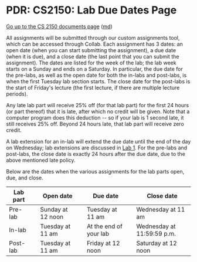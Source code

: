 PDR: CS2150: Lab Due Dates Page
===============================

[Go up to the CS 2150 documents page](index.html) ([md](index.md))

All assignments will be submitted through our custom assignments tool, which can be accessed through Collab. Each assignment has 3 dates: an open date (when you can start submitting the assignment), a due date (when it is due), and a close date (the last point that you can submit the assignment). The dates are listed for the week of the lab; the lab week starts on a Sunday and ends on a Saturday. In particular, the due date for the pre-labs, as well as the open date for both the in-labs and post-labs, is when the first Tuesday lab section starts. The close date for the post-labs is the start of Friday's lecture (the first lecture, if there are multiple lecture periods).

Any late lab part will receive 25% off (for that lab part) for the first 24 hours (or part thereof) that it is late, after which no credit will be given. Note that a computer program does this deduction -- so if your lab is 1 second late, it still receives 25% off.  Beyond 24 hours late, that lab part will receive zero credit.

A lab extension for an in-lab will extend the due date until the end of the day on Wednesday; lab extensions are discussed in [Lab 1](../labs/lab01/index.html).  For the pre-labs and post-labs, the close date is exactly 24 hours after the due date, due to the above mentioned late policy.

Below are the dates when the various assignments for the lab parts open, due, and close.

| Lab part | | Open date          | | Due date               | | Close date                 |
|----------|-|--------------------|-|------------------------|-|----------------------------|
| Pre-lab  | | Sunday at 12 noon  | | Tuesday at 11 am       | | Wednesday at 11 am         |
| In-lab   | | Tuesday at 11 am   | | At the end of your lab | | Wednesday at 11:59:59 p.m. |
| Post-lab | | Tuesday at 11 am   | | Friday at 12 noon      | | Saturday at 12 noon        |
